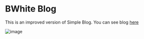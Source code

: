 # BWhite Blog

This is an improved version of Simple Blog. You can see blog [here](https://bwhite.vercel.app/)

![image](https://user-images.githubusercontent.com/75673452/154409479-2b9843b0-1dfc-4880-94d1-4e1526020afa.png)
